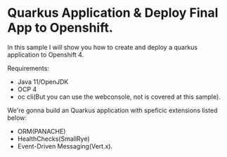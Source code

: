 # Quarkus Application & Deploy Final App to Openshift.

In this sample I will show you how to create and deploy a quarkus application to Openshift 4.

Requirements:
- Java 11/OpenJDK
- OCP 4
- oc cli(But you can use the webconsole, not is covered at this sample).

We're gonna build an Quarkus application with speficic extensions listed below:
 - ORM(PANACHE)
 - HealthChecks(SmallRye)
 - Event-Driven Messaging(Vert.x).
